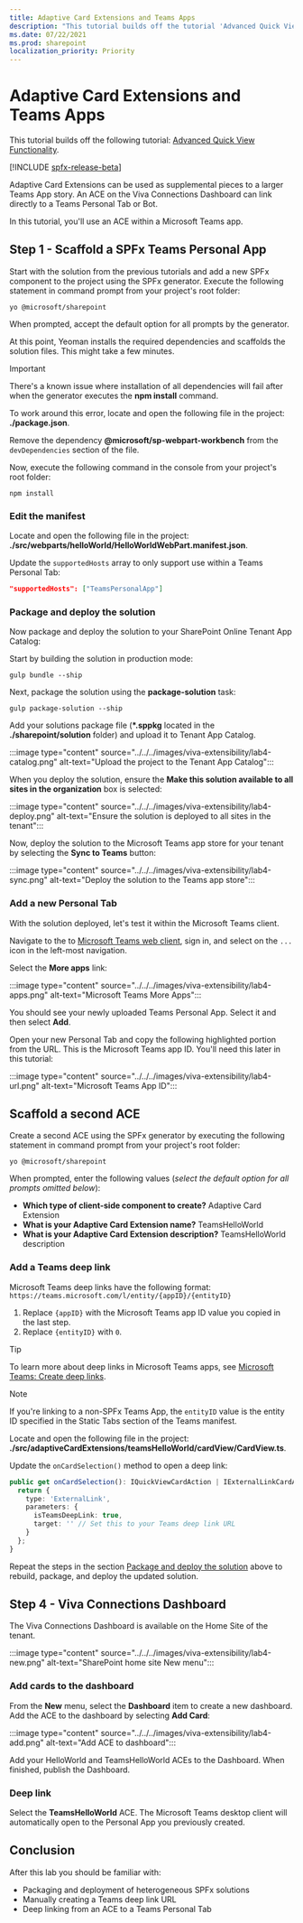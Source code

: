 ```yaml
---
title: Adaptive Card Extensions and Teams Apps
description: "This tutorial builds off the tutorial 'Advanced Quick View Functionality'."
ms.date: 07/22/2021
ms.prod: sharepoint
localization_priority: Priority
---
```

# Adaptive Card Extensions and Teams Apps

This tutorial builds off the following tutorial: [Advanced Quick View Functionality](advanced-quick-view-functionality.md).

[!INCLUDE [spfx-release-beta](../../../../includes/snippets/spfx-release-beta.md)]

Adaptive Card Extensions can be used as supplemental pieces to a larger Teams App story. An ACE on the Viva Connections Dashboard can link directly to a Teams Personal Tab or Bot.

In this tutorial, you'll use an ACE within a Microsoft Teams app.

## Step 1 - Scaffold a SPFx Teams Personal App

Start with the solution from the previous tutorials and add a new SPFx component to the project using the SPFx generator. Execute the following statement in command prompt from your project's root folder:

```console
yo @microsoft/sharepoint
```

When prompted, accept the default option for all prompts by the generator.

At this point, Yeoman installs the required dependencies and scaffolds the solution files. This might take a few minutes.

> [!IMPORTANT]
> There's a known issue where installation of all dependencies will fail after when the generator executes the **npm install** command.
>
> To work around this error, locate and open the following file in the project: **./package.json**.
>
> Remove the dependency **@microsoft/sp-webpart-workbench** from the `devDependencies` section of the file.
>
> Now, execute the following command in the console from your project's root folder:
>
> ```console
> npm install
> ```

### Edit the manifest

Locate and open the following file in the project: **./src/webparts/helloWorld/HelloWorldWebPart.manifest.json**.

Update the `supportedHosts` array to only support use within a Teams Personal Tab:

```json
"supportedHosts": ["TeamsPersonalApp"]
```

### Package and deploy the solution

Now package and deploy the solution to your SharePoint Online Tenant App Catalog:

Start by building the solution in production mode:

```console
gulp bundle --ship
```

Next, package the solution using the **package-solution** task:

```console
gulp package-solution --ship
```

Add your solutions package file (**\*.sppkg** located in the **./sharepoint/solution** folder) and upload it to Tenant
App Catalog.

:::image type="content" source="../../../images/viva-extensibility/lab4-catalog.png" alt-text="Upload the project to the Tenant App Catalog":::

When you deploy the solution, ensure the **Make this solution available to all sites in the organization** box is selected:

:::image type="content" source="../../../images/viva-extensibility/lab4-deploy.png" alt-text="Ensure the solution is deployed to all sites in the tenant":::

Now, deploy the solution to the Microsoft Teams app store for your tenant by selecting the **Sync to Teams** button:

:::image type="content" source="../../../images/viva-extensibility/lab4-sync.png" alt-text="Deploy the solution to the Teams app store":::

### Add a new Personal Tab

With the solution deployed, let's test it within the Microsoft Teams client.

Navigate to the to [Microsoft Teams web client](https://teams.microsoft.com), sign in, and select on the `...` icon in the left-most navigation.

Select the **More apps** link:

:::image type="content" source="../../../images/viva-extensibility/lab4-apps.png" alt-text="Microsoft Teams More Apps":::

You should see your newly uploaded Teams Personal App. Select it and then select **Add**.

Open your new Personal Tab and copy the following highlighted portion from the URL. This is the Microsoft Teams app ID. You'll need this later in this tutorial:

:::image type="content" source="../../../images/viva-extensibility/lab4-url.png" alt-text="Microsoft Teams App ID":::

## Scaffold a second ACE

Create a second ACE using the SPFx generator by executing the following statement in command prompt from your project's root folder:

```console
yo @microsoft/sharepoint
```

When prompted, enter the following values (*select the default option for all prompts omitted below*):

- **Which type of client-side component to create?** Adaptive Card Extension
- **What is your Adaptive Card Extension name?** TeamsHelloWorld
- **What is your Adaptive Card Extension description?** TeamsHelloWorld description

### Add a Teams deep link

Microsoft Teams deep links have the following format: `https://teams.microsoft.com/l/entity/{appID}/{entityID}`

1. Replace `{appID}` with the Microsoft Teams app ID value you copied in the last step.
1. Replace `{entityID}` with `0`.

> [!TIP]
> To learn more about deep links in Microsoft Teams apps, see [Microsoft Teams: Create deep links](/microsoftteams/platform/concepts/build-and-test/deep-links).

> [!NOTE]
> If you're linking to a non-SPFx Teams App, the `entityID` value is the entity ID specified in the Static Tabs section of the Teams manifest.

Locate and open the following file in the project: **./src/adaptiveCardExtensions/teamsHelloWorld/cardView/CardView.ts**.

Update the `onCardSelection()` method to open a deep link:

```typescript
public get onCardSelection(): IQuickViewCardAction | IExternalLinkCardAction | undefined {
  return {
    type: 'ExternalLink',
    parameters: {
      isTeamsDeepLink: true,
      target: '' // Set this to your Teams deep link URL
    }
  };
}
```

Repeat the steps in the section [Package and deploy the solution](#package-and-deploy-the-solution) above to rebuild, package, and deploy the updated solution.

## Step 4 - Viva Connections Dashboard

The Viva Connections Dashboard is available on the Home Site of the tenant.

:::image type="content" source="../../../images/viva-extensibility/lab4-new.png" alt-text="SharePoint home site New menu":::

### Add cards to the dashboard

From the **New** menu, select the **Dashboard** item to create a new dashboard. Add the ACE to the dashboard by selecting **Add Card**:

:::image type="content" source="../../../images/viva-extensibility/lab4-add.png" alt-text="Add ACE to dashboard":::

Add your HelloWorld and TeamsHelloWorld ACEs to the Dashboard. When finished, publish the Dashboard.

### Deep link

Select the **TeamsHelloWorld** ACE. The Microsoft Teams desktop client will automatically open to the Personal App you previously created.

## Conclusion

After this lab you should be familiar with:

- Packaging and deployment of heterogeneous SPFx solutions
- Manually creating a Teams deep link URL
- Deep linking from an ACE to a Teams Personal Tab
